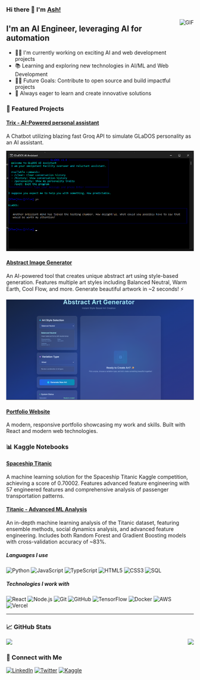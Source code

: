 ### Hi there 👋 I'm [Ash!](https://github.com/ashm1t)

<img align="right" alt="GIF" height="160px" src="https://media.giphy.com/media/Ah3zHH7hvsSB2/giphy.gif" />

## I'm an AI Engineer, leveraging AI for automation

- 👨‍💻 I'm currently working on exciting AI and web development projects
- 📚 Learning and exploring new technologies in AI/ML and Web Development
- 💪🏼 Future Goals: Contribute to open source and build impactful projects
- 🎯 Always eager to learn and create innovative solutions



### 🚀 Featured Projects

#### [Trix - AI-Powered personal assistant](https://github.com/Ashm1t/Trix)
A Chatbot utilizing blazing fast Groq API to simulate GLaDOS personality as an AI assistant. 

<img src="TRIX.png" alt="Trix Screenshot" width="600"/>

#### [Abstract Image Generator](https://abstract-image-generator.vercel.app/)
An AI-powered tool that creates unique abstract art using style-based generation. Features multiple art styles including Balanced Neutral, Warm Earth, Cool Flow, and more. Generate beautiful artwork in ~2 seconds! ⚡

<img src="Abstract Art Generator.png" alt="Abstract Image Generator Screenshot" width="600"/>

#### [Portfolio Website](https://ashm1t.github.io)
A modern, responsive portfolio showcasing my work and skills. Built with React and modern web technologies.

### 📊 Kaggle Notebooks

#### [Spaceship Titanic](https://github.com/Ashm1t/Spacetanic)
A machine learning solution for the Spaceship Titanic Kaggle competition, achieving a score of 0.70002. Features advanced feature engineering with 57 engineered features and comprehensive analysis of passenger transportation patterns.

#### [Titanic - Advanced ML Analysis](https://github.com/Ashm1t/Titanic)
An in-depth machine learning analysis of the Titanic dataset, featuring ensemble methods, social dynamics analysis, and advanced feature engineering. Includes both Random Forest and Gradient Boosting models with cross-validation accuracy of ~83%.

##### Languages I use

![Python](https://img.shields.io/badge/-Python-000000?style=flat&logo=python)
![JavaScript](https://img.shields.io/badge/-JavaScript-000000?style=flat&logo=javascript)
![TypeScript](https://img.shields.io/badge/-TypeScript-000000?style=flat&logo=typescript)
![HTML5](https://img.shields.io/badge/-HTML5-000000?style=flat&logo=html5)
![CSS3](https://img.shields.io/badge/-CSS3-000000?style=flat&logo=css3)
![SQL](https://img.shields.io/badge/-SQL-000000?style=flat&logo=postgresql)

##### Technologies I work with

![React](https://img.shields.io/badge/-React-222222?style=flat&logo=React&logoColor=61DAFB)
![Node.js](https://img.shields.io/badge/-Node.js-222222?style=flat&logo=node.js&logoColor=339933)
![Git](https://img.shields.io/badge/-Git-222222?style=flat&logo=git&logoColor=F05032)
![GitHub](https://img.shields.io/badge/-GitHub-222222?style=flat&logo=github&logoColor=181717)
![TensorFlow](https://img.shields.io/badge/-TensorFlow-222222?style=flat&logo=tensorflow&logoColor=FF6F00)
![Docker](https://img.shields.io/badge/-Docker-222222?style=flat-square&logo=docker)
![AWS](https://img.shields.io/badge/-Amazon%20Web%20Services-222222?style=flat-square&logo=Amazon-Web-Services)
![Vercel](https://img.shields.io/badge/-Vercel-222222?style=flat-square&logo=vercel)
<br/>

---

### 📈 GitHub Stats

<img align="left" src="https://github-readme-stats.vercel.app/api?username=ashm1t&show_icons=true&theme=radical" />
<img align="right" src="https://github-readme-stats.vercel.app/api/top-langs/?username=ashm1t&layout=compact&theme=radical" />

<br clear="both"/>

### 🤝 Connect with Me

[![LinkedIn](https://img.shields.io/badge/-LinkedIn-0077B5?style=flat&logo=linkedin&logoColor=white)](https://linkedin.com/in/ashm1t)
[![Twitter](https://img.shields.io/badge/-Twitter-1DA1F2?style=flat&logo=twitter&logoColor=white)](https://twitter.com/ashm1t)
[![Kaggle](https://img.shields.io/badge/-Kaggle-20BEFF?style=flat&logo=kaggle&logoColor=white)](https://kaggle.com/ashm1t)




